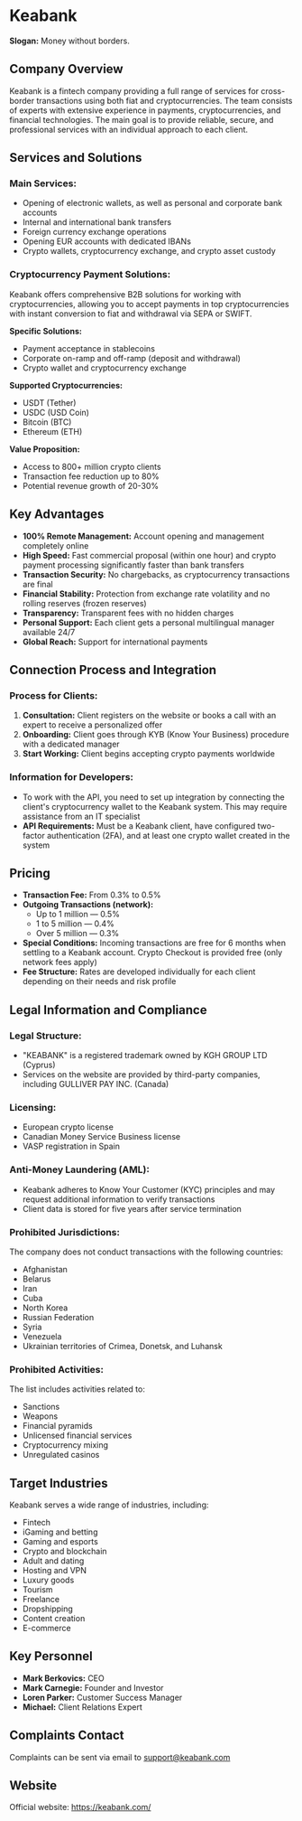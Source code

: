 # Keabank

**Slogan:** Money without borders.

## Company Overview

Keabank is a fintech company providing a full range of services for cross-border transactions using both fiat and cryptocurrencies. The team consists of experts with extensive experience in payments, cryptocurrencies, and financial technologies. The main goal is to provide reliable, secure, and professional services with an individual approach to each client.

## Services and Solutions

### Main Services:
- Opening of electronic wallets, as well as personal and corporate bank accounts
- Internal and international bank transfers
- Foreign currency exchange operations
- Opening EUR accounts with dedicated IBANs
- Crypto wallets, cryptocurrency exchange, and crypto asset custody

### Cryptocurrency Payment Solutions:
Keabank offers comprehensive B2B solutions for working with cryptocurrencies, allowing you to accept payments in top cryptocurrencies with instant conversion to fiat and withdrawal via SEPA or SWIFT.

**Specific Solutions:**
- Payment acceptance in stablecoins
- Corporate on-ramp and off-ramp (deposit and withdrawal)
- Crypto wallet and cryptocurrency exchange

**Supported Cryptocurrencies:**
- USDT (Tether)
- USDC (USD Coin)
- Bitcoin (BTC)
- Ethereum (ETH)

**Value Proposition:**
- Access to 800+ million crypto clients
- Transaction fee reduction up to 80%
- Potential revenue growth of 20-30%

## Key Advantages

- **100% Remote Management:** Account opening and management completely online
- **High Speed:** Fast commercial proposal (within one hour) and crypto payment processing significantly faster than bank transfers
- **Transaction Security:** No chargebacks, as cryptocurrency transactions are final
- **Financial Stability:** Protection from exchange rate volatility and no rolling reserves (frozen reserves)
- **Transparency:** Transparent fees with no hidden charges
- **Personal Support:** Each client gets a personal multilingual manager available 24/7
- **Global Reach:** Support for international payments

## Connection Process and Integration

### Process for Clients:
1. **Consultation:** Client registers on the website or books a call with an expert to receive a personalized offer
2. **Onboarding:** Client goes through KYB (Know Your Business) procedure with a dedicated manager
3. **Start Working:** Client begins accepting crypto payments worldwide

### Information for Developers:
- To work with the API, you need to set up integration by connecting the client's cryptocurrency wallet to the Keabank system. This may require assistance from an IT specialist
- **API Requirements:** Must be a Keabank client, have configured two-factor authentication (2FA), and at least one crypto wallet created in the system

## Pricing

- **Transaction Fee:** From 0.3% to 0.5%
- **Outgoing Transactions (network):**
  - Up to 1 million — 0.5%
  - 1 to 5 million — 0.4%
  - Over 5 million — 0.3%
- **Special Conditions:** Incoming transactions are free for 6 months when settling to a Keabank account. Crypto Checkout is provided free (only network fees apply)
- **Fee Structure:** Rates are developed individually for each client depending on their needs and risk profile

## Legal Information and Compliance

### Legal Structure:
- "KEABANK" is a registered trademark owned by KGH GROUP LTD (Cyprus)
- Services on the website are provided by third-party companies, including GULLIVER PAY INC. (Canada)

### Licensing:
- European crypto license
- Canadian Money Service Business license
- VASP registration in Spain

### Anti-Money Laundering (AML):
- Keabank adheres to Know Your Customer (KYC) principles and may request additional information to verify transactions
- Client data is stored for five years after service termination

### Prohibited Jurisdictions:
The company does not conduct transactions with the following countries:
- Afghanistan
- Belarus
- Iran
- Cuba
- North Korea
- Russian Federation
- Syria
- Venezuela
- Ukrainian territories of Crimea, Donetsk, and Luhansk

### Prohibited Activities:
The list includes activities related to:
- Sanctions
- Weapons
- Financial pyramids
- Unlicensed financial services
- Cryptocurrency mixing
- Unregulated casinos

## Target Industries

Keabank serves a wide range of industries, including:
- Fintech
- iGaming and betting
- Gaming and esports
- Crypto and blockchain
- Adult and dating
- Hosting and VPN
- Luxury goods
- Tourism
- Freelance
- Dropshipping
- Content creation
- E-commerce

## Key Personnel

- **Mark Berkovics:** CEO
- **Mark Carnegie:** Founder and Investor
- **Loren Parker:** Customer Success Manager
- **Michael:** Client Relations Expert

## Complaints Contact

Complaints can be sent via email to support@keabank.com

## Website

Official website: https://keabank.com/
